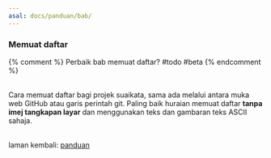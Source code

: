 ```yaml
---
asal: docs/panduan/bab/
---
```


### Memuat daftar

{% comment %}
Perbaik bab memuat daftar? #todo #beta
{% endcomment %}

&nbsp;  
Cara memuat daftar bagi projek suaikata, sama ada melalui
antara muka web GitHub atau garis perintah git. Paling baik
huraian memuat daftar **tanpa imej tangkapan layar** dan
menggunakan teks dan gambaran teks ASCII sahaja.

&nbsp;  
laman kembali: [panduan][0]

  [0]: ../index.md
